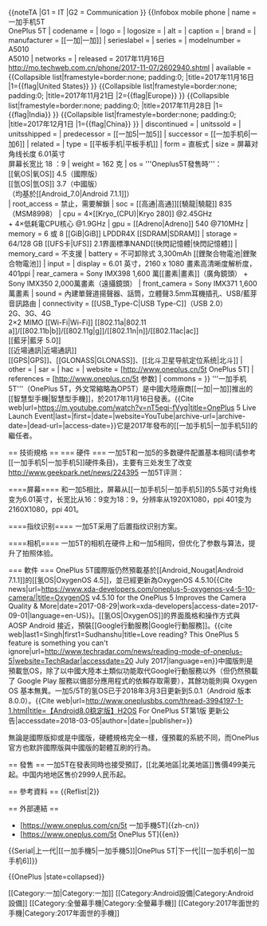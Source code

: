 {{noteTA
|G1 = IT
|G2 = Communication
}}
{{Infobox mobile phone
| name         = 一加手机5T<br />OnePlus 5T
| codename     =
| logo         =
| logosize     =
| alt          =
| caption      =
| brand        =
| manufacturer = [[一加|一加]]
| serieslabel  =
| series       =
| modelnumber  = A5010<br />A5010
| networks     =
| released     = 2017年11月16日<ref> http://mo.techweb.com.cn/phone/2017-11-07/2602940.shtml</ref>
| available    = {{Collapsible list|framestyle=border:none; padding:0; |title=2017年11月16日
|1={{flag|United States}}
}}
{{Collapsible list|framestyle=border:none; padding:0; |title=2017年11月21日
|2={{flag|Europe}}
}}
{{Collapsible list|framestyle=border:none; padding:0; |title=2017年11月28日
|1={{flag|India}}
}}
{{Collapsible list|framestyle=border:none; padding:0; |title=2017年12月1日
|1={{flag|China}}
}}
| discontinued = <!-- {{End date|YYYY|MM|DD}} -->
| unitssold    =
| unitsshipped =
| predecessor  = [[一加5|一加5]]
| successor    = [[一加手机6|一加6]]
| related      =
| type         = [[平板手机|平板手机]]
| form         = 直板式
| size         = 屏幕对角线长度 6.01英寸<br />屏幕长宽比 18 ：9
| weight       = 162 克
| os           = '''Oneplus5T發售時'''：<br />[[氧OS|氧OS]] 4.5（國際版）<br />[[氫OS|氫OS]] 3.7（中國版）<br />（均基於[[Android_7.0|Android 7.1.1]]）<br />
| root_access  = 禁止，需要解鎖
| soc          = [[高通|高通]][[驍龍|驍龍]] 835（MSM8998）
| cpu          = 4×[[Kryo_(CPU)|Kryo 280]] @2.45GHz<br />+ 4×低耗電CPU核心 @1.9GHz
| gpu          = [[Adreno|Adreno]] 540 @710MHz
| memory       = 6 或 8 [[GiB|GiB]] LPDDR4X [[SDRAM|SDRAM]]
| storage      = 64/128 GB [[UFS卡|UFS]] 2.1界面標準NAND[[快閃記憶體|快閃記憶體]]
| memory_card  = 不支援
| battery      = 不可卸除式 3,300mAh [[鋰聚合物電池|鋰聚合物電池]]
| input        = <!--Fingerprint sensor, Hall sensor, Accelerometor, Gyroscope, Proximity sensor, Ambient light sensor and Electronic Compass-->
| display      = 6.01 英寸，2160 x 1080 畫素高清晰度解析度，401ppi
| rear_camera  = Sony IMX398 1,600 萬[[畫素|畫素]]（廣角鏡頭） +<br>Sony IMX350 2,000萬畫素（遠攝鏡頭）
| front_camera = Sony IMX371 1,600 萬畫素
| sound        = 內建單聲道揚聲器、話筒，立體聲3.5mm耳機插孔、USB/藍芽音訊路由
| connectivity = [[USB_Type-C|USB Type-C]]（USB 2.0）<br />2G、3G、4G<br />2×2 MIMO [[Wi-Fi|Wi-Fi]] [[802.11a|802.11 a]]/[[802.11b|b]]/[[802.11g|g]]/[[802.11n|n]]/[[802.11ac|ac]]<br />[[藍牙|藍牙 5.0]]<br />[[近場通訊|近場通訊]]<br />[[GPS|GPS]]、[[GLONASS|GLONASS]]、[[北斗卫星导航定位系统|北斗]]
| other        =
| sar          =
| hac          =
| website      = [http://www.oneplus.cn/5t OnePlus 5T]
| references   = [http://www.oneplus.cn/5t 参数]
| commons      =
}}
'''一加手机5T'''（OnePlus 5T，外文常縮略為OP5T）是中國大陸廠商[[一加|一加]]推出的[[智慧型手機|智慧型手機]]，於2017年11月16日發表。<ref>{{Cite web|url=https://m.youtube.com/watch?v=nT5egj-fVyg|title=OnePlus 5 Live Launch Event|last=|first=|date=|website=YouTube|archive-url=|archive-date=|dead-url=|access-date=}}</ref>它是2017年發布的[[一加手机5|一加手机5]]的繼任者。

== 技術規格 ==
=== 硬件 ===
一加5T和一加5的多数硬件配置基本相同(请参考[[一加手机5|一加手机5]]硬件条目)，主要有三处发生了改变<ref>http://www.geekpark.net/news/224395 一加5T评测</ref>：

====屏幕====
和一加5相比，屏幕从[[一加手机5|一加手机5]]的5.5英寸对角线变为6.01英寸，长宽比从16：9变为18：9，分辨率从1920X1080，ppi 401变为2160X1080，ppi 401。

====指纹识别====
一加5T采用了后置指纹识别方案。

====相机====
一加5T的相机在硬件上和一加5相同，但优化了参数与算法，提升了拍照体验。

=== 軟件 ===
OnePlus 5T國際版仍然預載基於[[Android_Nougat|Android 7.1.1]]的[[氢OS|OxygenOS 4.5]]，並已經更新為OxygenOS 4.5.10<ref>{{Cite news|url=https://www.xda-developers.com/oneplus-5-oxygenos-v4-5-10-camera/|title=OxygenOS v4.5.10 for the OnePlus 5 Improves the Camera Quality & More|date=2017-08-29|work=xda-developers|access-date=2017-09-01|language=en-US}}</ref>。[[氢OS|OxygenOS]]的界面風格和操作方式與 AOSP Android 接近，預裝[[Google行動服務|Google行動服務]]。<ref name="Love reading? This OnePlus 5 feature is something you can't ignore">{{cite web|last1=Singh|first1=Sudhanshu|title=Love reading? This OnePlus 5 feature is something you can't ignore|url=http://www.techradar.com/news/reading-mode-of-oneplus-5|website=TechRadar|accessdate=20 July 2017|language=en}}</ref>中國版則是預載氫OS，除了以中國大陸本土類似功能取代Google行動服務以外（但仍然預載了 Google Play 服務以備部分應用程式的依賴存取需要），其餘功能則與 Oxygen OS 基本無異。一加5/5T的氢OS已于2018年3月3日更新到5.0.1（Android 版本 8.0.0）。<ref>{{Cite web|url=http://www.oneplusbbs.com/thread-3994197-1-1.html|title=【Android8.0稳定版】H2OS For OnePlus 5T第1版 更新公告|accessdate=2018-03-05|author=|date=|publisher=}}</ref>

無論是國際版抑或是中國版，硬體規格完全一樣，僅預載的系統不同，而OnePlus官方也默許國際版與中國版的韌體互刷的行為。

== 發售 ==
一加5T在發表同時也接受預訂，[[北美地區|北美地區]]售價499美元起。中国内地地区售价2999人民币起。

== 參考資料 ==
{{Reflist|2}}

== 外部連結 ==
* [https://www.oneplus.com/cn/5t 一加手機5T]{{zh-cn}}
* [https://www.oneplus.com/5t OnePlus 5T]{{en}}

{{Serial|上一代|[[一加手機5|一加手機5]]|OnePlus 5T|下一代|[[一加手机6|一加手机6]]}}

{{OnePlus |state=collapsed}}

[[Category:一加|Category:一加]]
[[Category:Android設備|Category:Android設備]]
[[Category:全螢幕手機|Category:全螢幕手機]]
[[Category:2017年面世的手機|Category:2017年面世的手機]]